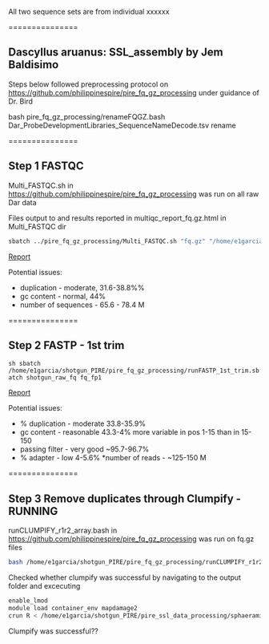 All two  sequence sets are from individual xxxxxx

===============

## Dascyllus aruanus: SSL_assembly by Jem Baldisimo

Steps below followed preprocessing protocol on https://github.com/philippinespire/pire_fq_gz_processing under guidance of Dr. Bird

bash pire_fq_gz_processing/renameFQGZ.bash Dar_ProbeDevelopmentLibraries_SequenceNameDecode.tsv rename

===============
## Step 1 FASTQC

Multi_FASTQC.sh in https://github.com/philippinespire/pire_fq_gz_processing was run on all raw Dar data

Files output to and results reported in multiqc_report_fq.gz.html in Multi_FASTQC dir

```sh
sbatch ../pire_fq_gz_processing/Multi_FASTQC.sh "fq.gz" "/home/e1garcia/shotgun_PIRE/pire_ssl_data_processing/dascyllus_aruanus/shotgun_raw_fq"
```
[Report](https://github.com/philippinespire/pire_ssl_data_processing/blob/main/dascyllus_aruanus/shotgun_raw_fq/fqc_raw_report.html)

Potential issues:

* duplication - moderate, 31.6-38.8%%
* gc content - normal, 44%
* number of sequences - 65.6 - 78.4 M

===============               
## Step 2 FASTP - 1st trim

``sh
sbatch /home/e1garcia/shotgun_PIRE/pire_fq_gz_processing/runFASTP_1st_trim.sbatch shotgun_raw_fq fq_fp1
``

[Report](https://github.com/philippinespire/pire_ssl_data_processing/blob/main/dascyllus_aruanus/fq_fp1/1st_fastp_report.html)

Potential issues:
* % duplication - moderate 33.8-35.9%
* gc content - reasonable 43.3-4% more variable in pos 1-15 than in 15-150
* passing filter - very good ~95.7-96.7%
* % adapter - low 4-5.6%
*number of reads - ~125-150 M

===============
## Step 3 Remove duplicates through Clumpify - RUNNING

runCLUMPIFY_r1r2_array.bash in https://github.com/philippinespire/pire_fq_gz_processing was run on fq.gz files

```sh
bash /home/e1garcia/shotgun_PIRE/pire_fq_gz_processing/runCLUMPIFY_r1r2_array.bash fq_fp1 fq_fp1_clmp /scratch/jbald004 20
```

Checked whether clumpify was successful by navigating to the output folder and excecuting

```sh
enable_lmod
module load container_env mapdamage2
crun R < /home/e1garcia/shotgun_PIRE/pire_ssl_data_processing/sphaeramia_nematoptera/pire_fq_gz_processing/checkClumpify_EG.R --no-save
```

Clumpify was successful??


